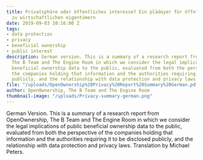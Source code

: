 ```yaml
---
title: Privatsphäre oder öffentliches interesse? Ein plädoyer für öffntliche informationen
  zu wirtschaftlichen eigentümern
date: 2019-09-03 10:16:00 Z
tags:
- data protection
- privacy
- beneficial ownership
- public interest
description: German version. This is a summary of a research report from OpenOwnership,
  The B Team and The Engine Room in which we consider the legal implications of public
  beneficial ownership data to the public, evaluated from both the perspective of
  the companies holding that information and the authorities requiring it to be disclosed
  publicly, and the relationship with data protection and privacy laws.
file: "/uploads/OpenOwnership%20Privacy%20Report%20Summary%20German.pdf"
author: OpenOwnership, The B Team and The Engine Room
thumbnail-image: "/uploads/Privacy-summary-german.png"
---
```


German Version. This is a summary of a research report from OpenOwnership, The B Team and The Engine Room in which we consider the legal implications of public beneficial ownership data to the public, evaluated from both the perspective of the companies holding that information and the authorities requiring it to be disclosed publicly, and the relationship with data protection and privacy laws. Translation by Michael Peters. 